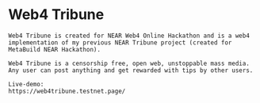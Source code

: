 # Web4 Tribune
    Web4 Tribune is created for NEAR Web4 Online Hackathon and is a web4 implementation of my previous NEAR Tribune project (created for MetaBuild NEAR Hackathon).

    Web4 Tribune is a censorship free, open web, unstoppable mass media.
    Any user can post anything and get rewarded with tips by other users.

    Live-demo: 
    https://web4tribune.testnet.page/
